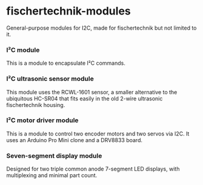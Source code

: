 # fischertechnik-modules

General-purpose modules for I2C, made for fischertechnik but not limited to it.

### I²C module

This is a module to encapsulate I²C commands.

### I²C ultrasonic sensor module

This module uses the RCWL-1601 sensor, a smaller alternative to the ubiquitous HC-SR04 that fits easily in the old 2-wire ultrasonic fischertechnik housing.

### I²C motor driver module

This is a module to control two encoder motors and two servos via I2C. It uses an Arduino Pro Mini clone and a DRV8833 board.

### Seven-segment display module

Designed for two triple common anode 7-segment LED displays, with multiplexing and minimal part count.

